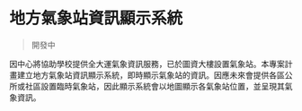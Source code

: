 # 地方氣象站資訊顯示系統

> 開發中

因中心將協助學校提供全大運氣象資訊服務，已於圖資大樓設置氣象站。本專案計畫建立地方氣象站資訊顯示系統，即時顯示氣象站的資訊。因應未來會提供各區公所或社區設置臨時氣象站，因此顯示系統會以地圖顯示各氣象站位置，並呈現其氣象資訊。
